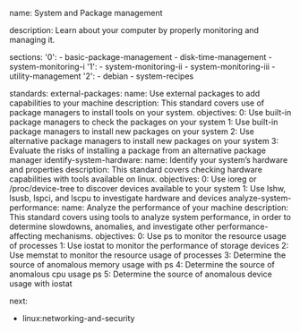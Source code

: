 name: System and Package management

description: Learn about your computer by properly monitoring and managing it.

sections:
  '0':
    - basic-package-management
    - disk-time-management
    - system-monitoring-i
  '1':
    - system-monitoring-ii
    - system-monitoring-iii
    - utility-management
  '2':
    - debian
    - system-recipes

standards:
  external-packages:
    name: Use external packages to add capabilities to your machine
    description: This standard covers use of package managers to install tools on your system.
    objectives:
      0: Use built-in package managers to check the packages on your system
      1: Use built-in package managers to install new packages on your system
      2: Use alternative package managers to install new packages on your system
      3: Evaluate the risks of installing a package from an alternative package manager
  identify-system-hardware:
    name: Identify your system’s hardware and properties
    description: This standard covers checking hardware capabilities with tools available on linux.
    objectives:
      0: Use ioreg or /proc/device-tree to discover devices available to your system
      1: Use lshw, lsusb, lspci, and lscpu to investigate hardware and devices
  analyze-system-performance:
    name: Analyze the performance of your machine
    description: This standard covers using tools to analyze system performance, in order to determine slowdowns, anomalies, and investigate other performance-affecting mechanisms.
    objectives:
      0: Use ps to monitor the resource usage of processes
      1: Use iostat to monitor the performance of storage devices
      2: Use memstat to monitor the resource usage of processes
      3: Determine the source of anomalous memory usage with ps
      4: Determine the source of anomalous cpu usage ps
      5: Determine the source of anomalous device usage with iostat

next:
  - linux:networking-and-security
